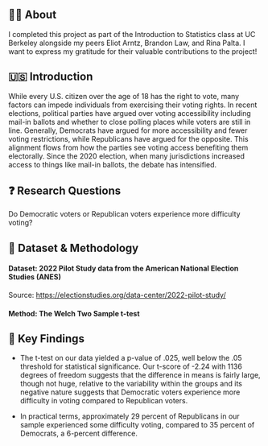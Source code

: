 ## 👩‍🎓 About 
I completed this project as part of the Introduction to Statistics class at UC Berkeley alongside my peers Eliot Arntz, Brandon Law, and Rina Palta. I want to express my gratitude for their valuable contributions to the project!

## 🇺🇸 Introduction

While every U.S. citizen over the age of 18 has the right to vote, many factors can impede individuals from exercising their voting rights. In recent elections, political parties have argued over voting accessibility including mail-in ballots and whether to close polling places while voters are still in line. Generally, Democrats have argued for more accessibility and fewer voting restrictions, while Republicans have argued for the opposite. This alignment flows from how the parties see voting access benefiting them electorally. Since the 2020 election, when many jurisdictions increased access to things like mail-in ballots, the debate has intensified.

## ❓ Research Questions
Do Democratic voters or Republican voters experience more difficulty voting?

## 🔢 Dataset & Methodology 
#### Dataset: 2022 Pilot Study data from the American National Election Studies (ANES) </a> 
Source: https://electionstudies.org/data-center/2022-pilot-study/

#### Method: The Welch Two Sample t-test

## 🔑 Key Findings 
- The t-test on our data yielded a p-value of .025, well below the .05 threshold for statistical significance. Our t-score of -2.24 with 1136 degrees of freedom suggests that the difference in means is fairly large, though not huge, relative to the variability within the groups and its negative nature suggests that Democratic voters experience more difficulty in voting compared to Republican voters.

- In practical terms, approximately 29 percent of Republicans in our sample experienced some difficulty voting, compared to 35 percent of Democrats, a 6-percent difference. 
